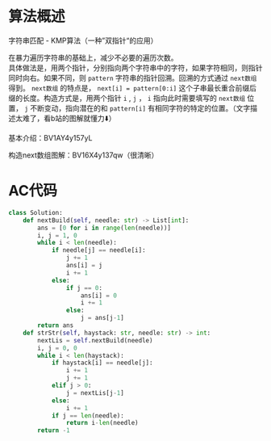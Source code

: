 
# 算法概述

字符串匹配 - KMP算法（一种”双指针“的应用）  

在暴力遍历字符串的基础上，减少不必要的遍历次数。  
具体做法是，用两个指针，分别指向两个字符串中的字符，如果字符相同，则指针同时向右。如果不同，则 `pattern` 字符串的指针回溯。回溯的方式通过 `next数组` 得到。 `next数组` 的特点是， `next[i] = pattern[0:i]` 这个子串最长重合前缀后缀的长度。构造方式是，用两个指针 `i` , `j` ， `i` 指向此时需要填写的 `next数组` 位置， `j` 不断变动，指向潜在的和 `pattern[i]` 有相同字符的特定的位置。（文字描述太难了，看b站的图解就懂力⬇️）  

基本介绍：BV1AY4y157yL  

构造next数组图解：BV16X4y137qw（很清晰）  

# AC代码

```python
class Solution:
    def nextBuild(self, needle: str) -> List[int]:
        ans = [0 for i in range(len(needle))]
        i, j = 1, 0
        while i < len(needle):
            if needle[j] == needle[i]:
                j += 1
                ans[i] = j
                i += 1
            else:
                if j == 0:
                    ans[i] = 0
                    i += 1
                else:
                    j = ans[j-1]
        return ans
    def strStr(self, haystack: str, needle: str) -> int:
        nextLis = self.nextBuild(needle)
        i, j = 0, 0
        while i < len(haystack):
            if haystack[i] == needle[j]:
                i += 1
                j += 1
            elif j > 0:
                j = nextLis[j-1]
            else:
                i += 1
            if j == len(needle):
                return i-len(needle)
        return -1
```
